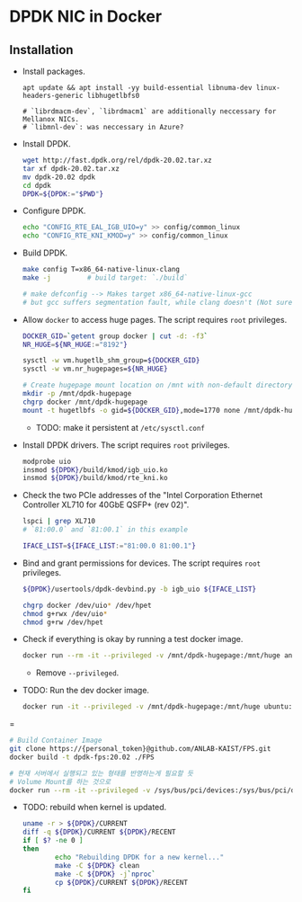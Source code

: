 # DPDK NIC in Docker

## Installation

- Install packages.

  ```
  apt update && apt install -yy build-essential libnuma-dev linux-headers-generic libhugetlbfs0

  # `librdmacm-dev`, `librdmacm1` are additionally neccessary for Mellanox NICs.
  # `libmnl-dev`: was neccessary in Azure?
  ```

- Install DPDK.

  ```sh
  wget http://fast.dpdk.org/rel/dpdk-20.02.tar.xz
  tar xf dpdk-20.02.tar.xz
  mv dpdk-20.02 dpdk
  cd dpdk
  DPDK=${DPDK:="$PWD"}
  ```

- Configure DPDK.

  ```sh
  echo "CONFIG_RTE_EAL_IGB_UIO=y" >> config/common_linux
  echo "CONFIG_RTE_KNI_KMOD=y" >> config/common_linux
  ```

- Build DPDK.

  ```sh
  make config T=x86_64-native-linux-clang
  make -j         # build target: `./build`

  # make defconfig --> Makes target x86_64-native-linux-gcc
  # but gcc suffers segmentation fault, while clang doesn't (Not sure why...)
  ```

- Allow `docker` to access huge pages. The script requires `root` privileges.

  ```sh
  DOCKER_GID=`getent group docker | cut -d: -f3`
  NR_HUGE=${NR_HUGE:="8192"}

  sysctl -w vm.hugetlb_shm_group=${DOCKER_GID}
  sysctl -w vm.nr_hugepages=${NR_HUGE}

  # Create hugepage mount location on /mnt with non-default directory
  mkdir -p /mnt/dpdk-hugepage
  chgrp docker /mnt/dpdk-hugepage
  mount -t hugetlbfs -o gid=${DOCKER_GID},mode=1770 none /mnt/dpdk-hugepage
  ```

    + TODO: make it persistent at `/etc/sysctl.conf`

- Install DPDK drivers. The script requires `root` privileges.

  ```sh
  modprobe uio
  insmod ${DPDK}/build/kmod/igb_uio.ko
  insmod ${DPDK}/build/kmod/rte_kni.ko
  ```

- Check the two PCIe addresses of the "Intel Corporation Ethernet Controller XL710 for 40GbE QSFP+ (rev 02)".

  ```sh
  lspci | grep XL710
  # `81:00.0` and `81:00.1` in this example

  IFACE_LIST=${IFACE_LIST:="81:00.0 81:00.1"}
  ```

- Bind and grant permissions for devices. The script requires `root` privileges.

  ```sh
  ${DPDK}/usertools/dpdk-devbind.py -b igb_uio ${IFACE_LIST}

  chgrp docker /dev/uio* /dev/hpet
  chmod g+rwx /dev/uio*
  chmod g+rw /dev/hpet
  ```

- Check if everything is okay by running a test docker image.

  ```sh
  docker run --rm -it --privileged -v /mnt/dpdk-hugepage:/mnt/huge anlabkaist/rust-dpdk:latest ${DPDK}/build/app/testpmd 
  ```

    + Remove `--privileged`.

- TODO: Run the dev docker image.

  ```sh
  docker run -it --privileged -v /mnt/dpdk-hugepage:/mnt/huge ubuntu:latest bash
  ```
=
  ```sh
  # Build Container Image
  git clone https://{personal_token}@github.com/ANLAB-KAIST/FPS.git
  docker build -t dpdk-fps:20.02 ./FPS

  # 현재 서버에서 실행되고 있는 형태를 반영하는게 필요할 듯
  # Volume Mount를 하는 것으로
  docker run --rm -it --privileged -v /sys/bus/pci/devices:/sys/bus/pci/devices -v /sys/kernel/mm/hugepages:/sys/kernel/mm/hugepages -v /sys/devices/system/node:/sys/devices/system/node -v /mnt/huge:/mnt/huge -v /dev:/dev dpdk-fps:20.02
  ```

- TODO: rebuild when kernel is updated.

  ```sh
  uname -r > ${DPDK}/CURRENT
  diff -q ${DPDK}/CURRENT ${DPDK}/RECENT
  if [ $? -ne 0 ]
  then
          echo "Rebuilding DPDK for a new kernel..."
          make -C ${DPDK} clean
          make -C ${DPDK} -j`nproc`
          cp ${DPDK}/CURRENT ${DPDK}/RECENT
  fi
  ```
